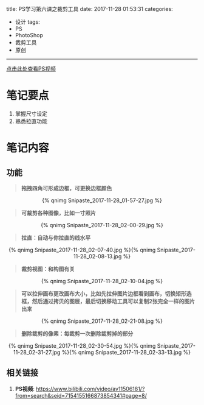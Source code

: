 title: PS学习第六课之裁剪工具
date: 2017-11-28 01:53:31
categories:
- 设计
tags:
- PS
- PhotoShop
- 裁剪工具
- 原创
---
[点击此处查看PS视频](https://www.bilibili.com/video/av11506181/?from=search&seid=7154155166873854341#page=8)
# 笔记要点
1. 掌握尺寸设定
1. 熟悉拉直功能
<!-- more -->

# 笔记内容
## 功能
><b>拖拽四角可形成边框，可更换边框颜色</b>

<div align="center">{% qnimg Snipaste_2017-11-28_01-57-27.jpg %}</div>

><b>可裁剪各种图像，比如一寸照片</b>

<div align="center">{% qnimg Snipaste_2017-11-28_02-00-29.jpg %}</div>

><b>拉直：自动与你拉直的线水平</b>

<div align="center">{% qnimg Snipaste_2017-11-28_02-07-40.jpg %}{% qnimg Snipaste_2017-11-28_02-08-13.jpg %}</div>

><b>裁剪视图：和构图有关</b>

<div align="center">{% qnimg Snipaste_2017-11-28_02-10-04.jpg %}</div>

><b>可以拉伸画布更改画布大小，比如先拉伸图片边框看到画布，切换矩形选框，然后通过拷贝的图层，最后切换移动工具可以复制2张完全一样的图片出来</b>

<div align="center">{% qnimg Snipaste_2017-11-28_02-21-08.jpg %}</div>

><b>删除裁剪的像素：每裁剪一次删除裁剪掉的部分</b>

<div align="center">{% qnimg Snipaste_2017-11-28_02-30-54.jpg %}{% qnimg Snipaste_2017-11-28_02-31-27.jpg %}{% qnimg Snipaste_2017-11-28_02-33-13.jpg %}</div>

## 相关链接
1. **PS视频**: <https://www.bilibili.com/video/av11506181/?from=search&seid=7154155166873854341#page=8/>
